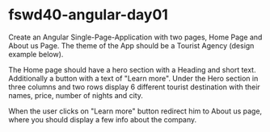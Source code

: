 # fswd40-angular-day01

Create an Angular Single-Page-Application with two pages, Home Page and About us Page. The theme of the App 
should be a Tourist Agency (design example below).

The Home page should have a hero section with a Heading and short text. Additionally a button with a text of 
"Learn more". Under the Hero section in three columns and two rows display 6 different tourist destination with their 
names, price, number of nights and city.

When the user clicks on "Learn more" button redirect him to About us page, where you should display a few info about 
the company.
